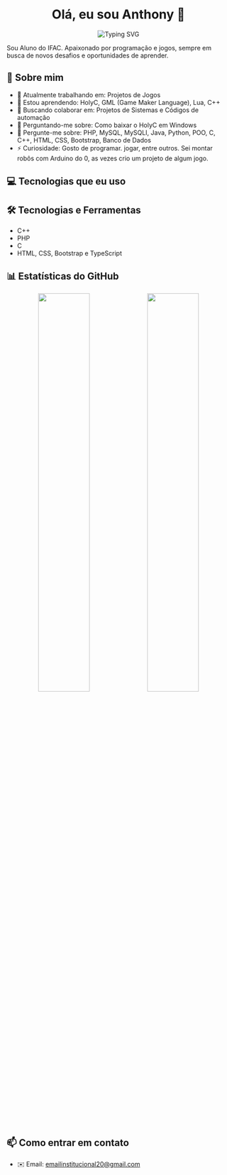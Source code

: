 <h1 align="center">Olá, eu sou Anthony 👋</h1>

<p align="center">
  <img src="https://readme-typing-svg.herokuapp.com?font=Fira+Code&size=22&duration=3000&pause=1000&center=true&vCenter=true&width=435&lines=Desenvolvedor+Full+Stack;Apaixonado+por+Tecnologia;Bem-vindo+ao+meu+GitHub!" alt="Typing SVG" />
</p>

Sou Aluno do IFAC. Apaixonado por programação e jogos, sempre em busca de novos desafios e oportunidades de aprender.

## 🚀 Sobre mim

- 🔭 Atualmente trabalhando em: Projetos de Jogos
- 🌱 Estou aprendendo: HolyC, GML (Game Maker Language), Lua, C++
- 👯 Buscando colaborar em: Projetos de Sistemas e Códigos de automação
- 🤔 Perguntando-me sobre: Como baixar o HolyC em Windows
- 💬 Pergunte-me sobre: PHP, MySQL, MySQLI, Java, Python, POO, C, C++, HTML, CSS, Bootstrap, Banco de Dados
- ⚡ Curiosidade: Gosto de programar. jogar, entre outros. Sei montar robôs com Arduino do 0, as vezes crio um projeto de algum jogo.

## 💻 Tecnologias que eu uso

## 🛠️ Tecnologias e Ferramentas

- C++
- PHP
- C
- HTML, CSS, Bootstrap e TypeScript

## 📊 Estatísticas do GitHub

<p align="center">
  <img width="48%" src="https://github-readme-stats.vercel.app/api?username=seunome&show_icons=true&theme=radical&count_private=true" />
  <img width="48%" src="https://github-readme-streak-stats.herokuapp.com/?user=seunome&theme=radical" />
</p>

## 📫 Como entrar em contato

- ✉️ Email: emailinstitucional20@gmail.com

